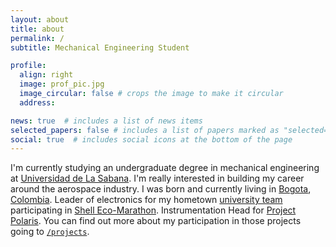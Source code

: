```yaml
---
layout: about
title: about
permalink: /
subtitle: Mechanical Engineering Student

profile:
  align: right
  image: prof_pic.jpg
  image_circular: false # crops the image to make it circular
  address:

news: true  # includes a list of news items
selected_papers: false # includes a list of papers marked as "selected={true}"
social: true  # includes social icons at the bottom of the page
---
```


I'm currently studying an undergraduate degree in mechanical engineering at [Universidad de La Sabana](https://www.unisabana.edu.co/). I'm really interested in building my career around the aerospace industry. I was born  and currently living in [Bogota](https://en.wikipedia.org/wiki/Bogot%C3%A1), [Colombia](https://en.wikipedia.org/wiki/Colombia ). Leader of electronics for my hometown [university team](https://www.instagram.com/uhev.col/) participating in [Shell Eco-Marathon](https://www.makethefuture.shell/en-gb/shell-eco-marathon). Instrumentation Head for [Project Polaris](http://www.arexcr.com/projects/polaris/). You can find out more about my participation in those projects going to [`/projects`](/projects).
